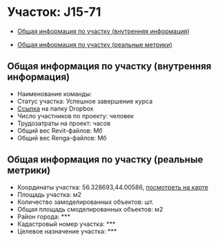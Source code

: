 # Участок: J15-71

* [Общая информация по участку (внутренняя информация)](#Chapter1)

* [Общая информация по участку (реальные метрики)](#Chapter2)

## <a id="Chapter1"></a> Общая информация по участку (внутренняя информация)
+ Наименование команды: 
+ Статус участка: Успешное завершение курса
+ [Ссылка](https://www.dropbox.com/sh/wvvgv1nw1iqred9/AACczsk6I7j2zMxmIrwhzoOta/J15_71?dl=0) на папку Dropbox
+ Число участников по проекту:  человек
+ Трудозатраты на проект:  часов
+ Общий вес Revit-файлов:  Мб
+ Общий вес Renga-файлов:  Мб
## <a id="Chapter2"></a> Общая информация по участку (реальные метрики)
+ Координаты участка: 56.328693,44.00586, [посмотреть на карте](https://yandex.ru/maps/47/nizhny-novgorod/?ll=44.00586%2C56.328693&z=19)
+ Площадь участка:  м2
+ Количество замоделированных объектов:  шт.
+ Общая площадь смоделированных объектов:  м2
+ Район города: *** 
+ Кадастровый номер участка: *** 
+ Целевое назначение участка: *** 
